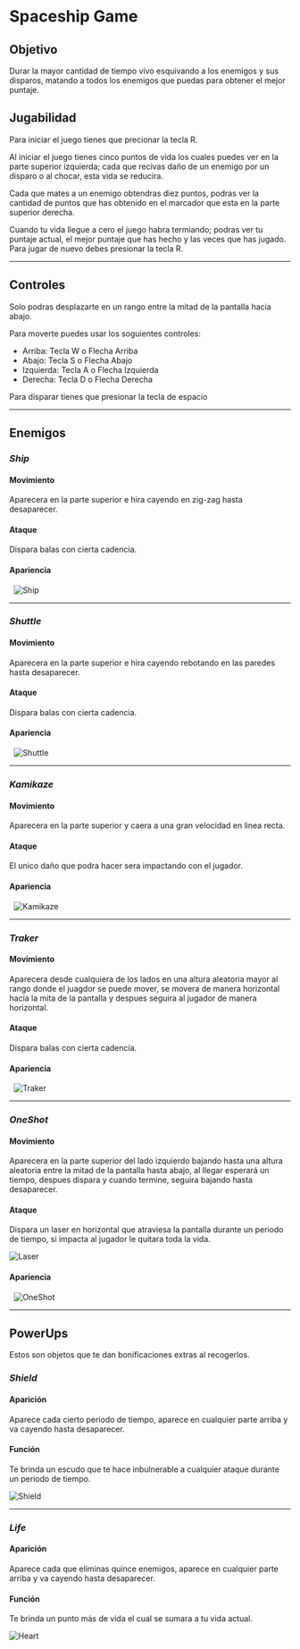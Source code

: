 # Spaceship Game

## Objetivo
Durar la mayor cantidad de tiempo vivo esquivando a los enemigos y sus disparos, matando a todos los enemigos que puedas para obtener el mejor puntaje.

## Jugabilidad

Para iniciar el juego tienes que precionar la tecla R.

Al iniciar el juego tienes cinco puntos de vida los cuales puedes ver en la parte superior izquierda; cada que recivas daño de un enemigo por un disparo o al chocar, esta vida se reducira.

Cada que mates a un enemigo obtendras diez puntos, podras ver la cantidad de puntos que has obtenido en el marcador que esta en la parte superior derecha.

Cuando tu vida llegue a cero el juego habra termiando; podras ver tu puntaje actual, el mejor puntaje que has hecho y las veces que has jugado. Para jugar de nuevo debes presionar la tecla R.

---
## Controles

Solo podras desplazarte en un rango entre la mitad de la pantalla hacia abajo.

Para moverte puedes usar los soguientes controles:
* Arriba: Tecla W o Flecha Arriba
* Abajo: Tecla S o Flecha Abajo
* Izquierda: Tecla A o Flecha Izquierda
* Derecha: Tecla D o Flecha Derecha

Para disparar tienes que presionar la tecla de espacio

---
## Enemigos

### *Ship*

#### **Movimiento**

Aparecera en la parte superior e hira cayendo en zig-zag hasta desaparecer.

#### **Ataque**

Dispara balas con cierta cadencia.

#### **Apariencia**
&nbsp;
![](./game/assets/Enemy/enemy_1.png "Ship")

---
### *Shuttle*

#### **Movimiento**

Aparecera en la parte superior e hira cayendo rebotando en las paredes hasta desaparecer.

#### **Ataque**

Dispara balas con cierta cadencia.

#### **Apariencia**
&nbsp;
![](./game/assets/Enemy/enemy_2.png "Shuttle")

---
### *Kamikaze*

#### **Movimiento**

Aparecera en la parte superior y caera a una gran velocidad en linea recta.

#### **Ataque**

El unico daño que podra hacer sera impactando con el jugador.

#### **Apariencia**
&nbsp;
![](./game/assets/Enemy/enemy_3.png "Kamikaze")

---
### *Traker*

#### **Movimiento**

Aparecera desde cualquiera de los lados en una altura aleatoria mayor al rango donde el juagdor se puede mover, se movera de manera horizontal hacia la mita de la pantalla y despues seguira al jugador de manera horizontal.

#### **Ataque**

Dispara balas con cierta cadencia.

#### **Apariencia**
&nbsp;
![](./game/assets/Enemy/enemy_4.png "Traker")

---
### *OneShot*

#### **Movimiento**

Aparecera en la parte superior del lado izquierdo bajando hasta una altura aleatoria entre la mitad de la pantalla hasta abajo, al llegar esperará un tiempo, despues dispara y cuando termine, seguira bajando hasta desaparecer.

#### **Ataque**

Dispara un laser en horizontal que atraviesa la pantalla durante un periodo de tiempo, si impacta al jugador le quitara toda la vida.

![](./game/assets/Bullet/laser.png "Laser")

#### **Apariencia**
&nbsp;
![](./game/assets/Enemy/enemy_5.png "OneShot")

---
## PowerUps

Estos son objetos que te dan bonificaciones extras al recogerlos.

### *Shield*

#### **Aparición**

Aparece cada cierto periodo de tiempo, aparece en cualquier parte arriba y va cayendo hasta desaparecer.

#### **Función**

Te brinda un escudo que te hace inbulnerable a cualquier ataque durante un periodo de tiempo.

![](./game/assets/Other/shield.png "Shield")

---

### *Life*

#### **Aparición**

Aparece cada que eliminas quince enemigos, aparece en cualquier parte arriba y va cayendo hasta desaparecer.

#### **Función**

Te brinda un punto más de vida el cual se sumara a tu vida actual.

![](./game/assets/Other/heart.png "Heart")
